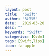 ```yaml
---
layout: post
title:  "Swift"
author: "陆子旭"
date:   2019-03-20
desc: ""
keywords: "Swift"
categories: [Code]
tags: [Swift,Tips]
icon: fa-apple
---
```


